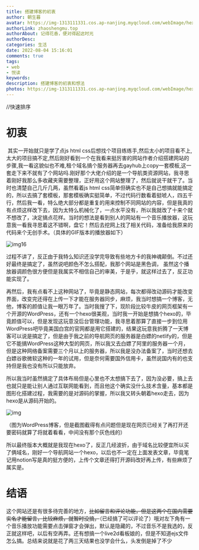 ```yaml
---
title: 搭建博客的初衷
author: 朝生暮
avatar: https://img-1313111331.cos.ap-nanjing.myqcloud.com/webImage/hexoWeb202208061248833.png
authorLink: zhaoshengmu.top
authorAbout: 记得花香，便对得起这时光
authorDesc: 
categories: 生活
date: 2022-08-04 15:16:01
comments: true
tags:
- web
- 悦读
keywords:
description: 搭建博客的初衷和想法
photos: https://img-1313111331.cos.ap-nanjing.myqcloud.com/webImage/hexoWeb/202208061255253.jpg
---
```

//快速排序

# 初衷
​	其实一开始就只是学了点js html css后想找个项目练练手,然后太小的项目看不上,太大的项目搞不定,然后刚好看到一个在我看来挺厉害的网站作者介绍搭建网站的步骤,我一看这貌似也不难,租个域名搞个服务器再去gayhub上copy一套模板,这一套走下来不就有了个网站吗.刚好那个大佬介绍的是一个导航类资源网站，我寻思着刚好我那么多收藏夹需要整理，正好用这个网站整理了，然后就说干就干了。
​	当时也清楚自己几斤几两，虽然看着js html css简单但确实也不是自己想搞就能搞定的，所以去搞了套模板，那套模板确实挺简单，不过代码行数看着挺唬人，四五千行，然后我一看，特么绝大部分都是重复的用来控制不同网站的内容，但是我真的有点烦这样改下去，因为太特么机械化了，一点水平没有，所以我就改了十来个就不想改了，决定搞点花样。
​	当时的想法是看到别人的网站有一个音乐播放器，这玩意我一看我寻思着这不错啊，盘它！然后去挖网上找了相关代码，准备给我原来的代码来个无创手术。（具体的GIF版本的播放器如下）

![img16](https://cdn.jsdelivr.net/gh/Chenm4/typoraImg@main/202208052044041.gif)

​	过程不讲了，反正由于我特么知识还没学完导致有些地方卡的我神魂颠倒。不过还好最终是搞定了，虽然说吧颜色不怎么搭配，我那个网站是黑色调， 虽然这个播放器调颜色很方便但是我属实不相信自己的审美，于是乎，就这样过去了，反正功能实现了。

​	再然后，我有点看不上这种网站了，毕竟是静态网站，每次都得改动源码才能改变界面，改变完还得在上传一下才能在服务器同步，麻烦，我当时想搞一个博客，无他，博客的颜值让我一眼万年了。当时我搜了下，现阶段比较牛皮的网页框架有一个开源的WordPress，还有一个hexo很美观，当时我一开始是想搞个hexo的，毕竟颜值可以，但是发现这玩意没后台管理功能，我寻思着那算了直接一步到位用WordPress吧毕竟美国白宫的官网都是用它搭建的，结果这玩意我折腾了一天博客可以说是搞定了，但是由于我之前的导航网页的服务器是白嫖的netlify的，但是它不能搞WordPress这种大型的网页，所以我又去白嫖了阿里的服务器一个月，但是这种网络备案需要三个月以上的服务器，所以我是没办法备案了，当时还想去白嫖谷歌微软这种的一年的试用，但是奈何需要国外信用卡，虽然说国内有的也支持但是我也没有所以只能放弃。

​	所以我当时虽然搞定了具体布局但是心里也不太想搞下去了，因为没必要，搞上去也就只是能让别人通过互联网能看到，而且他这个确实没什么技术含量，基本都是图形化搭建过程，我需要的是对源码的掌握，所以我又转头朝着hexo走去，因为hexo是从源码开始的。

![img](https://cdn.jsdelivr.net/gh/Chenm4/typoraImg@main/202208052155843.jpg)

（图为WordPress博客，但是截图截得有点问题但是现在网页已经关了再打开还要密码就算了将就着看看，中间没有那个灰色线的）

​	所以最终版本大概就是我现在hexo了，反正几经波折，由于域名比较便宜所以买了俩域名，刚好一个导航网站一个hexo，以后也不一定在上面发表文章，毕竟笔记用notion写是真的挺方便的，上传个文章还得打开源码改好再上传，有些麻烦了属实是。
# 结语
  这个网站还是有很多待完善的地方，~~比如留言和评论功能，但是这两个在国内需要实名才能留言，比较麻烦，就暂时没搞，~~（已经搞了可以评论了）哦对左下角有一个音乐播放功能需要点击弹窗才会弹出，默认是隐藏的，不过音乐不是我选的，反正就这样吧，以后有空再弄。还有想搞一个live2d看板娘的，但是不知道ejs文件怎么搞。总结来说就是花了两三天结果也没学会什么，头发倒是掉了不少